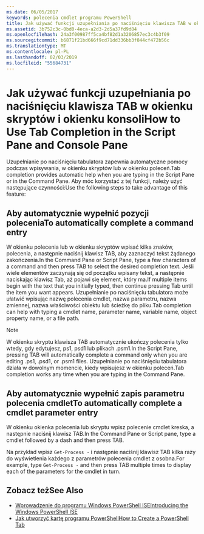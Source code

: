 ```yaml
---
ms.date: 06/05/2017
keywords: polecenia cmdlet programu PowerShell
title: Jak używać funkcji uzupełniania po naciśnięciu klawisza TAB w okienku skryptów i okienku konsoli
ms.assetid: 3b752c3c-0bd0-4eca-a2d3-2d5a37fd9d84
ms.openlocfilehash: 24a3f00987ff5ca4bf82d1a3206857ec3c4b3f09
ms.sourcegitcommit: b6871f21bd666f9cd71dd336bb3f844cf472b56c
ms.translationtype: MT
ms.contentlocale: pl-PL
ms.lasthandoff: 02/03/2019
ms.locfileid: "55684731"
---
```

# <a name="how-to-use-tab-completion-in-the-script-pane-and-console-pane"></a><span data-ttu-id="cecc1-103">Jak używać funkcji uzupełniania po naciśnięciu klawisza TAB w okienku skryptów i okienku konsoli</span><span class="sxs-lookup"><span data-stu-id="cecc1-103">How to Use Tab Completion in the Script Pane and Console Pane</span></span>

<span data-ttu-id="cecc1-104">Uzupełnianie po naciśnięciu tabulatora zapewnia automatyczne pomocy podczas wpisywania, w okienku skryptów lub w okienku poleceń.</span><span class="sxs-lookup"><span data-stu-id="cecc1-104">Tab completion provides automatic help when you are typing in the Script Pane or in the Command Pane.</span></span> <span data-ttu-id="cecc1-105">Aby móc korzystać z tej funkcji, należy użyć następujące czynności:</span><span class="sxs-lookup"><span data-stu-id="cecc1-105">Use the following steps to take advantage of this feature:</span></span>

## <a name="to-automatically-complete-a-command-entry"></a><span data-ttu-id="cecc1-106">Aby automatycznie wypełnić pozycji polecenia</span><span class="sxs-lookup"><span data-stu-id="cecc1-106">To automatically complete a command entry</span></span>

<span data-ttu-id="cecc1-107">W okienku polecenia lub w okienku skryptów wpisać kilka znaków, polecenia, a następnie naciśnij klawisz TAB, aby zaznaczyć tekst żądanego zakończenia.</span><span class="sxs-lookup"><span data-stu-id="cecc1-107">In the Command Pane or Script Pane, type a few characters of a command and then press TAB to select the desired completion text.</span></span> <span data-ttu-id="cecc1-108">Jeśli wiele elementów zaczynają się od początku wpisany tekst, a następnie naciskając klawisz Tab, aż pojawi się element, który ma.</span><span class="sxs-lookup"><span data-stu-id="cecc1-108">If multiple items begin with the text that you initially typed, then continue pressing Tab until the item you want appears.</span></span> <span data-ttu-id="cecc1-109">Uzupełnianie po naciśnięciu tabulatora może ułatwić wpisując nazwę polecenia cmdlet, nazwa parametru, nazwa zmiennej, nazwa właściwości obiektu lub ścieżkę do pliku.</span><span class="sxs-lookup"><span data-stu-id="cecc1-109">Tab completion can help with typing a cmdlet name, parameter name, variable name, object property name, or a file path.</span></span>

> [!NOTE]
> <span data-ttu-id="cecc1-110">W okienku skryptu klawisza TAB automatycznie ukończy polecenia tylko wtedy, gdy edytujesz, ps1, psd1 lub plikach .psm1.</span><span class="sxs-lookup"><span data-stu-id="cecc1-110">In the Script Pane, pressing TAB will automatically complete a command only when you are editing .ps1, .psd1, or .psm1 files.</span></span> <span data-ttu-id="cecc1-111">Uzupełnianie po naciśnięciu tabulatora działa w dowolnym momencie, kiedy wpisujesz w okienku poleceń.</span><span class="sxs-lookup"><span data-stu-id="cecc1-111">Tab completion works any time when you are typing in the Command Pane.</span></span>

## <a name="to-automatically-complete-a-cmdlet-parameter-entry"></a><span data-ttu-id="cecc1-112">Aby automatycznie wypełnić zapis parametru polecenia cmdlet</span><span class="sxs-lookup"><span data-stu-id="cecc1-112">To automatically complete a cmdlet parameter entry</span></span>

<span data-ttu-id="cecc1-113">W okienku okienka polecenia lub skryptu wpisz polecenie cmdlet kreska, a następnie naciśnij klawisz TAB.</span><span class="sxs-lookup"><span data-stu-id="cecc1-113">In the Command Pane or Script pane, type a cmdlet followed by a dash and then press TAB.</span></span>

<span data-ttu-id="cecc1-114">Na przykład wpisz `Get-Process -` i następnie naciśnij klawisz TAB kilka razy do wyświetlenia każdego z parametrów polecenia cmdlet z osobna.</span><span class="sxs-lookup"><span data-stu-id="cecc1-114">For example, type `Get-Process -` and then press TAB multiple times to display each of the parameters for the cmdlet in turn.</span></span>

## <a name="see-also"></a><span data-ttu-id="cecc1-115">Zobacz też</span><span class="sxs-lookup"><span data-stu-id="cecc1-115">See Also</span></span>

- [<span data-ttu-id="cecc1-116">Wprowadzenie do programu Windows PowerShell ISE</span><span class="sxs-lookup"><span data-stu-id="cecc1-116">Introducing the Windows PowerShell ISE</span></span>](Introducing-the-Windows-PowerShell-ISE.md)
- [<span data-ttu-id="cecc1-117">Jak utworzyć kartę programu PowerShell</span><span class="sxs-lookup"><span data-stu-id="cecc1-117">How to Create a PowerShell Tab</span></span>](How-to-Create-a-PowerShell-Tab-in-Windows-PowerShell-ISE.md)
